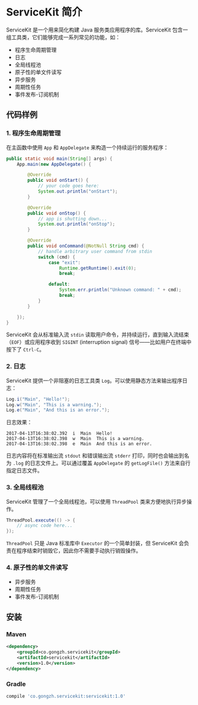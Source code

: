 # ServiceKit 简介

ServiceKit 是一个用来简化构建 Java 服务类应用程序的库。ServiceKit 包含一组工具类，它们能够完成一系列常见的功能，如：
- 程序生命周期管理
- 日志
- 全局线程池
- 原子性的单文件读写
- 异步服务
- 周期性任务
- 事件发布-订阅机制


## 代码样例

### 1. 程序生命周期管理

在主函数中使用 `App` 和 `AppDelegate` 来构造一个持续运行的服务程序：

```java
public static void main(String[] args) {
    App.main(new AppDelegate() {

        @Override
        public void onStart() {
            // your code goes here:
            System.out.println("onStart");
        }

        @Override
        public void onStop() {
            // app is shutting down...
            System.out.println("onStop");
        }

        @Override
        public void onCommand(@NotNull String cmd) {
            // handle arbitrary user command from stdin
            switch (cmd) {
                case "exit":
                    Runtime.getRuntime().exit(0);
                    break;

                default:
                    System.err.println("Unknown command: " + cmd);
                    break;
            }
        }

    });
}
```

ServiceKit 会从标准输入流 `stdin` 读取用户命令，并持续运行，直到输入流结束（`EOF`）或应用程序收到 `SIGINT` (interruption signal) 信号——比如用户在终端中按下了 `Ctrl-C`。

### 2. 日志

ServiceKit 提供一个非阻塞的日志工具类 `Log`。可以使用静态方法来输出程序日志：

```java
Log.i("Main", "Hello!");
Log.w("Main", "This is a warning.");
Log.e("Main", "And this is an error.");
```

日志效果：

```
2017-04-13T16:38:02.392  i  Main  Hello!
2017-04-13T16:38:02.398  w  Main  This is a warning.
2017-04-13T16:38:02.398  e  Main  And this is an error.
```

日志内容将在标准输出流 `stdout` 和错误输出流 `stderr` 打印，同时也会输出到名为 `.log` 的日志文件上。可以通过覆盖 `AppDelegate` 的 `getLogFile()` 方法来自行指定日志文件。

### 3. 全局线程池

ServiceKit 管理了一个全局线程池，可以使用 `ThreadPool` 类来方便地执行异步操作。

```java
ThreadPool.execute(() -> {
    // async code here...
});
```

`ThreadPool` 只是 Java 标准库中 `Executor` 的一个简单封装，但 ServiceKit 会负责在程序结束时销毁它，因此你不需要手动执行销毁操作。

### 4. 原子性的单文件读写



- 异步服务
- 周期性任务
- 事件发布-订阅机制


## 安装

### Maven

```xml
<dependency>
    <groupId>co.gongzh.servicekit</groupId>
    <artifactId>servicekit</artifactId>
    <version>1.0</version>
</dependency>
```

### Gradle

```gradle
compile 'co.gongzh.servicekit:servicekit:1.0'
```
